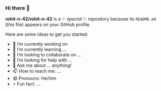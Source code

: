 ### Hi there 👋

**rohit-n-42/rohit-n-42** is a ✨ _special_ ✨ repository because its `README.md` (this file) appears on your GitHub profile.

Here are some ideas to get you started:

- 🔭 I’m currently working on 
- 🌱 I’m currently learning ...
- 👯 I’m looking to collaborate on ...
- 🤔 I’m looking for help with ...
- 💬 Ask me about ... anything!
- 📫 How to reach me: ...
- 😄 Pronouns: He/him
- ⚡ Fun fact: ...
